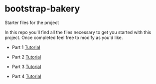 # bootstrap-bakery
Starter files for the project

In this repo you'll find all the files necessary to get you started with this project. Once completed feel free to modify as you'd like.

- Part 1
[Tutorial](https://www.youtube.com/watch?v=M9BODcrzp4o&t=65s)

- Part 2
[Tutorial](https://www.youtube.com/watch?v=YGi18-vMkzw)

- Part 3
[Tutorial](https://www.youtube.com/watch?v=riZ-Y5Isby4)

- Part 4
[Tutorial](https://www.youtube.com/watch?v=sqMW86BkBNc&t=1s)



